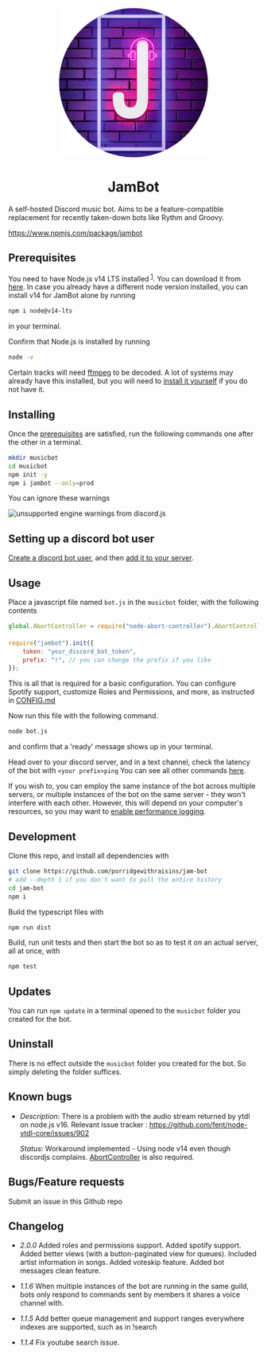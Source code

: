 <p align="center" width="100%">
    <img height = "300px" src="assets/jambot.png"> 
</p>

<h1 align = "center"> JamBot </h1>

A self-hosted Discord music bot. Aims to be a feature-compatible replacement for
recently taken-down bots like Rythm and Groovy.

https://www.npmjs.com/package/jambot

## Prerequisites

You need to have Node.js v14 LTS installed<sup> [1](#known-bugs)</sup>. You can download it from [here](https://nodejs.org/en/download/). In case you already have a different node version installed, you can install v14 for JamBot alone by running

```bash
npm i node@v14-lts
```

in your terminal.

Confirm that Node.js is installed by running

```bash
node -v
```

Certain tracks will need [ffmpeg](https://www.ffmpeg.org/) to be decoded. A lot of systems may already have this installed, but you will need to
[install it yourself](https://ffmpeg.org/download.html) if you do not have it.

## Installing

Once the [prerequisites](#prerequisites) are satisfied, run the following commands one after the
other in a terminal.

```bash
mkdir musicbot
cd musicbot
npm init -y
npm i jambot --only=prod
```

You can ignore these warnings

<img src="https://i.imgur.com/hHwdTHn.png" width=400 alt="unsupported engine warnings from discord.js">

## Setting up a discord bot user

[Create a discord bot user](docs/TOKEN.md), and then [add it to your server](docs/ADDING.md).

## Usage

Place a javascript file named `bot.js` in
the `musicbot` folder, with the following contents

```js
global.AbortController = require("node-abort-controller").AbortController;

require("jambot").init({
    token: "your_discord_bot_token",
    prefix: "!", // you can change the prefix if you like
});
```

This is all that is required for a basic configuration. You can configure Spotify support, customize Roles and Permissions, and more, as instructed in [CONFIG.md](docs/CONFIG.md)

Now run this file with the following command.

```bash
node bot.js
```

and confirm that a 'ready' message shows up in your terminal.

Head over to your discord server, and in a text channel, check the latency of the bot with `<your prefix>ping`
You can see all other commands [here](docs/COMMANDS.md).

If you wish to, you can employ the same instance of the bot across multiple servers, or multiple instances of the bot on the same server - they won't interfere with each other. However, this will depend on your computer's resources, so you may want to [enable performance logging](docs/CONFIG.md#extra-configuration).

## Development

Clone this repo, and install all dependencies with

```bash
git clone https://github.com/porridgewithraisins/jam-bot
# add --depth 1 if you don't want to pull the entire history
cd jam-bot
npm i
```

Build the typescript files with

```bash
npm run dist
```

Build, run unit tests and then start the bot so as to test it on an actual server, all at once, with
```bash
npm test
```

## Updates

You can run `npm update` in a terminal opened to the `musicbot` folder you
created for the bot.

## Uninstall

There is no effect outside the `musicbot` folder you created for the bot. So
simply deleting the folder suffices.

## Known bugs

-   _Description_: There is a problem with the audio stream returned by ytdl on
    node.js v16. Relevant issue tracker :
    https://github.com/fent/node-ytdl-core/issues/902

    _Status_: Workaround implemented - Using node v14 even though discordjs
    complains. [AbortController](https://www.npmjs.com/package/node-abort-controller) is also required.

## Bugs/Feature requests

Submit an issue in this Github repo

## Changelog

-   _2.0.0_
    Added roles and permissions support. Added spotify support. Added better views (with a button-paginated view for queues). Included artist information in songs. Added voteskip feature. Added bot messages clean feature.

-   _1.1.6_
    When multiple instances of the bot are running in the same guild, bots only respond to commands sent by members it shares a voice channel with.
-   _1.1.5_
    Add better queue management and support ranges everywhere indexes are
    supported, such as in !search
-   _1.1.4_
    Fix youtube search issue.

